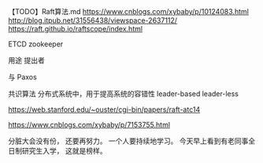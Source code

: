 【TODO】Raft算法.md
https://www.cnblogs.com/xybaby/p/10124083.html
http://blog.itpub.net/31556438/viewspace-2637112/
https://raft.github.io/raftscope/index.html 

ETCD zookeeper


用途
提出者

与 Paxos



共识算法
分布式系统中，用于提高系统的容错性 
leader-based 
leader-less


https://web.stanford.edu/~ouster/cgi-bin/papers/raft-atc14

https://www.cnblogs.com/xybaby/p/7153755.html

分脏大会没有份， 还要再努力。 一个人要持续地学习。  今天早上看到有老同事全日制研究生入学， 这就是榜样。 

